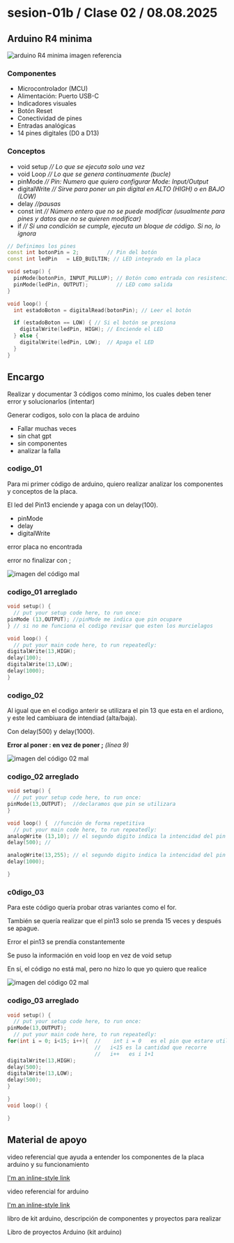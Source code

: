 # sesion-01b / Clase 02 / 08.08.2025

## Arduino R4 minima

![arduino R4 minima imagen referencia](./imagenes/arduinoR4.png)

### Componentes

- Microcontrolador (MCU)
- Alimentación: Puerto USB-C
- Indicadores visuales
- Botón Reset
- Conectividad de pines
- Entradas analógicas
- 14 pines digitales (D0 a D13)

### Conceptos

- void setup  *// Lo que se ejecuta solo una vez*
- void Loop *// Lo que se genera continuamente (bucle)*
- pinMode *// Pin: Numero que quiero configurar Mode: Input/Output*
- digitalWrite *// Sirve para poner un pin digital en ALTO (HIGH) o en BAJO (LOW)*
- delay *//pausas*
- const int *// Número entero que no se puede modificar (usualmente para pines y datos que no se quieren modificar)*
- if *// Si una condición se cumple, ejecuta un bloque de código. Si no, lo ignora*

```cpp
// Definimos los pines
const int botonPin = 2;         // Pin del botón
const int ledPin   = LED_BUILTIN; // LED integrado en la placa

void setup() {
  pinMode(botonPin, INPUT_PULLUP); // Botón como entrada con resistencia interna
  pinMode(ledPin, OUTPUT);         // LED como salida
}

void loop() {
  int estadoBoton = digitalRead(botonPin); // Leer el botón

  if (estadoBoton == LOW) { // Si el botón se presiona
    digitalWrite(ledPin, HIGH); // Enciende el LED
  } else {
    digitalWrite(ledPin, LOW);  // Apaga el LED
  }
}
```

## Encargo

Realizar y documentar 3 códigos como mínimo, los cuales deben tener error y solucionarlos (intentar)

Generar codigos, solo con la placa de arduino

- Fallar muchas veces
- sin chat gpt
- sin componentes
- analizar la falla

### codigo_01

Para mi primer código de arduino, quiero realizar analizar los componentes y conceptos de la placa.

El led del Pin13 enciende y apaga con un delay(100).

- pinMode
- delay
- digitalWrite

error placa no encontrada

error no finalizar con ;

![imagen del código mal](./imagenes/código01.png)

### codigo_01 arreglado

```cpp
void setup() {
  // put your setup code here, to run once:
pinMode (13,OUTPUT); //pinMode me indica que pin ocupare
} // si no me funciona el codigo revisar que esten los murcielagos 

void loop() {
  // put your main code here, to run repeatedly:
digitalWrite(13,HIGH);
delay(100);
digitalWrite(13,LOW);
delay(1000);
}
```

### codigo_02

Al igual que en el codigo anterir se utilizara el pin 13 que esta en el ardiono, y este led cambiuara de intendiad (alta/baja).

Con delay(500) y delay(1000).

**Error al poner : en vez de poner ;** *(línea 9)*

![imagen del código 02 mal](./imagenes/código02.png)

### codigo_02 arreglado

```cpp
void setup() {
  // put your setup code here, to run once:
pinMode(13,OUTPUT);  //declaramos que pin se utilizara
}

void loop() {  //función de forma repetitiva 
  // put your main code here, to run repeatedly:
analogWrite (13,10); // el segundo digito indica la intencidad del pin (intensidad baja)
delay(500); //

analogWrite(13,255); // el segundo digito indica la intencidad del pin (intensidad alta)
delay(1000);

}
```

### c0digo_03

Para este código quería probar otras variantes como el for.

También se quería realizar que el pin13 solo se prenda 15 veces y después se apague.

Error el pin13 se prendía constantemente

Se puso la información en void loop en vez de void setup

En sí, el código no está mal, pero no hizo lo que yo quiero que realice

![imagen del código 02 mal](./imagenes/código03.png)

### codigo_03 arreglado

```cpp
void setup() {
  // put your setup code here, to run once:
pinMode(13,OUTPUT);
  // put your main code here, to run repeatedly:
for(int i = 0; i<15; i++){  //    int i = 0   es el pin que estare utilizando INICIO / PARTIDA
                            //   i<15 es la cantidad que recorre              CONDICION / TERMINO
                            //   i++   es i 1+1                               CRECIMIENTO / ACTUALIZACIÓN 
digitalWrite(13,HIGH);
delay(500);
digitalWrite(13,LOW);
delay(500);
}

}
void loop() {

}
```

## Material de apoyo

video referencial que ayuda a entender los componentes de la placa arduino y su funcionamiento

[I'm an inline-style link](https://www.youtube.com/watch?v=EEKMPT_YcTI&list=PLyLh25DppBIe40j3VBAslnVfs4Pz-B3ZB&index=3)

video referencial for arduino

[I'm an inline-style link](https://www.youtube.com/watch?v=e8CEpAQ4otU )

libro de kit arduino, descripción de componentes y proyectos para realizar

Libro de proyectos Arduino (kit arduino)
